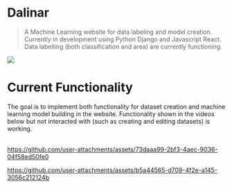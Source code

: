 <h1>Dalinar</h1>

> A Machine Learning website for data labeling and model creation. Currently in development using Python Django and Javascript React. Data labelling (both classification and area) are currently functioning.

<div align="left">
  
  <img src="https://github.com/user-attachments/assets/f7ecc60e-f286-4398-8f65-fcb7f0f369d1" />

</div>

<h1>Current Functionality</h1>
The goal is to implement both functionality for dataset creation and machine learning model building in the website. Functionality shown in the videos below but not interacted with (such as creating and editing datasets) is working.
<br><br>

https://github.com/user-attachments/assets/73daaa99-2bf3-4aec-9036-04f58ed50fe0

https://github.com/user-attachments/assets/b5a44565-d709-4f2e-a145-3056c212124b
